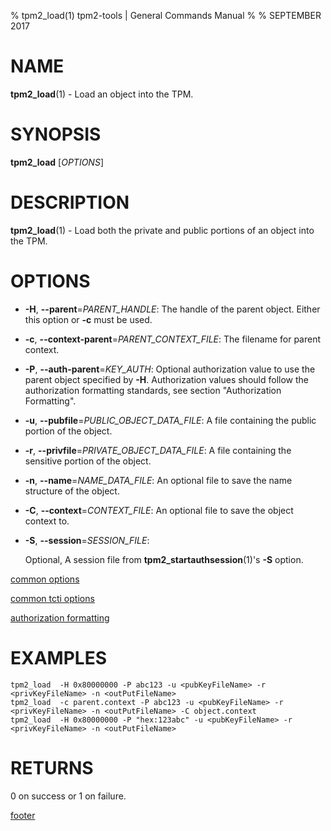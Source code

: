 % tpm2_load(1) tpm2-tools | General Commands Manual
%
% SEPTEMBER 2017

# NAME

**tpm2_load**(1) - Load an object into the TPM.

# SYNOPSIS

**tpm2_load** [*OPTIONS*]

# DESCRIPTION

**tpm2_load**(1) - Load both the private and public portions of an object
into the TPM.

# OPTIONS

  * **-H**, **--parent**=_PARENT\_HANDLE_:
    The handle of the parent object. Either this option or **-c** must be used.

  * **-c**, **--context-parent**=_PARENT\_CONTEXT\_FILE_:
    The filename for parent context.

  * **-P**, **--auth-parent**=_KEY\_AUTH_:
    Optional authorization value to use the parent object specified by **-H**.
    Authorization values should follow the authorization formatting standards,
    see section "Authorization Formatting".

  * **-u**, **--pubfile**=_PUBLIC\_OBJECT\_DATA\_FILE_:
    A file containing the public portion of the object.

  * **-r**, **--privfile**=_PRIVATE\_OBJECT\_DATA\_FILE_:
    A file containing the sensitive portion of the object.

  * **-n**, **--name**=_NAME\_DATA\_FILE_:
    An optional file to save the name structure of the object.

  * **-C**, **--context**=_CONTEXT\_FILE_:
    An optional file to save the object context to.

  * **-S**, **--session**=_SESSION\_FILE_:

    Optional, A session file from **tpm2_startauthsession**(1)'s **-S** option.

[common options](common/options.md)

[common tcti options](common/tcti.md)

[authorization formatting](common/password.md)


# EXAMPLES

```
tpm2_load  -H 0x80000000 -P abc123 -u <pubKeyFileName> -r <privKeyFileName> -n <outPutFileName>
tpm2_load  -c parent.context -P abc123 -u <pubKeyFileName> -r <privKeyFileName> -n <outPutFileName> -C object.context
tpm2_load  -H 0x80000000 -P "hex:123abc" -u <pubKeyFileName> -r <privKeyFileName> -n <outPutFileName>

```

# RETURNS

0 on success or 1 on failure.

[footer](common/footer.md)
